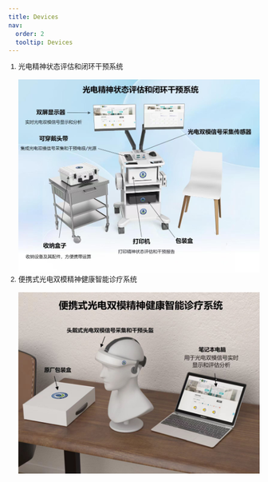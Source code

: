 ```yaml
---
title: Devices
nav:
  order: 2
  tooltip: Devices
---
```



<ol style="list-style-type: decimal; padding-left: 20px; font-family: Arial, sans-serif;">
  <li style="margin-bottom: 15px; line-height: 1.5;">光电精神状态评估和闭环干预系统</li>
  <img src="images/光电精神状态评估和闭环干预系统.jpg" alt="光电精神状态评估和闭环干预系统图片">
  <li style="margin-bottom: 15px; line-height: 1.5;"> 便携式光电双模精神健康智能诊疗系统</li>
  <img src="images/便携式光电双模精神健康智能诊疗系统.jpg" alt="便携式光电双模精神健康智能诊疗系统图片">
</ol>

